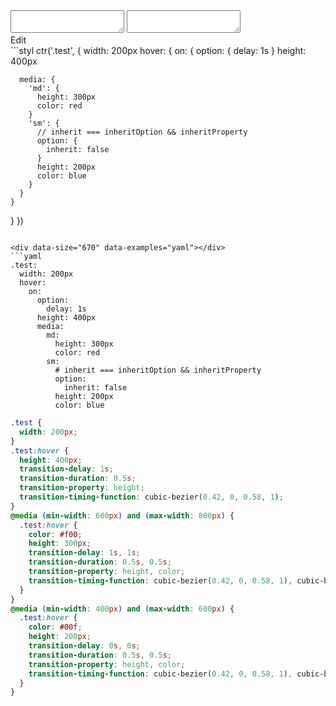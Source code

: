 <div data-size="670" class="code-cont" data-example="inherit">
    <div class="code">
        <div class="code-wrap">
            <textarea id="stylus"></textarea>
            <textarea id="css"></textarea>
            <div class="edit-code">
                <span>Edit</span>
            </div>
        </div>
    </div>
</div>

<div data-size="670" data-examples="stylus"></div>
```styl
ctr('.test', {
  width: 200px
  hover: {
    on: {
      option: {
        delay: 1s
      }
      height: 400px

      media: {
        'md': {
          height: 300px
          color: red
        }
        'sm': {
          // inherit === inheritOption && inheritProperty
          option: {
            inherit: false
          }
          height: 200px
          color: blue
        }
      }
    }
  }
})
```

<div data-size="670" data-examples="yaml"></div>
```yaml
.test:
  width: 200px
  hover:
    on:
      option:
        delay: 1s
      height: 400px
      media:
        md:
          height: 300px
          color: red
        sm:
          # inherit === inheritOption && inheritProperty
          option:
            inherit: false
          height: 200px
          color: blue
```

```css
.test {
  width: 200px;
}
.test:hover {
  height: 400px;
  transition-delay: 1s;
  transition-duration: 0.5s;
  transition-property: height;
  transition-timing-function: cubic-bezier(0.42, 0, 0.58, 1);
}
@media (min-width: 600px) and (max-width: 800px) {
  .test:hover {
    color: #f00;
    height: 300px;
    transition-delay: 1s, 1s;
    transition-duration: 0.5s, 0.5s;
    transition-property: height, color;
    transition-timing-function: cubic-bezier(0.42, 0, 0.58, 1), cubic-bezier(0.42, 0, 0.58, 1);
  }
}
@media (min-width: 400px) and (max-width: 600px) {
  .test:hover {
    color: #00f;
    height: 200px;
    transition-delay: 0s, 0s;
    transition-duration: 0.5s, 0.5s;
    transition-property: height, color;
    transition-timing-function: cubic-bezier(0.42, 0, 0.58, 1), cubic-bezier(0.42, 0, 0.58, 1);
  }
}
```
<div class="cf"></div>
